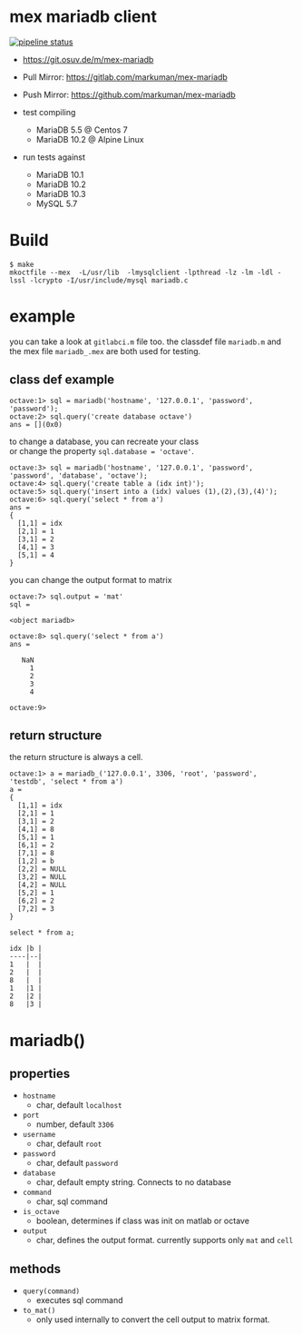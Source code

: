 # mex mariadb client

[![pipeline status](https://gitlab.com/markuman/mex-mariadb/badges/master/pipeline.svg)](https://gitlab.com/markuman/mex-mariadb/commits/master)


* https://git.osuv.de/m/mex-mariadb
* Pull Mirror: https://gitlab.com/markuman/mex-mariadb
* Push Mirror: https://github.com/markuman/mex-mariadb

* test compiling
  * MariaDB 5.5 @ Centos 7 
  * MariaDB 10.2 @ Alpine Linux 
* run tests against
  * MariaDB 10.1
  * MariaDB 10.2
  * MariaDB 10.3
  * MySQL 5.7


# Build

```
$ make
mkoctfile --mex  -L/usr/lib  -lmysqlclient -lpthread -lz -lm -ldl -lssl -lcrypto -I/usr/include/mysql mariadb.c
```


# example

you can take a look at `gitlabci.m` file too. the classdef file `mariadb.m` and the mex file `mariadb_.mex` are both used for testing.

## class def example
```
octave:1> sql = mariadb('hostname', '127.0.0.1', 'password', 'password');
octave:2> sql.query('create database octave')
ans = [](0x0)
```

to change a database, you can recreate your class  
or change the property `sql.database = 'octave'`.

```
octave:3> sql = mariadb('hostname', '127.0.0.1', 'password', 'password', 'database', 'octave');
octave:4> sql.query('create table a (idx int)');
octave:5> sql.query('insert into a (idx) values (1),(2),(3),(4)');
octave:6> sql.query('select * from a')
ans =
{
  [1,1] = idx
  [2,1] = 1
  [3,1] = 2
  [4,1] = 3
  [5,1] = 4
}
```

you can change the output format to matrix

```
octave:7> sql.output = 'mat'
sql =

<object mariadb>

octave:8> sql.query('select * from a')
ans =

   NaN
     1
     2
     3
     4

octave:9>
```

## return structure

the return structure is always a cell.

```
octave:1> a = mariadb_('127.0.0.1', 3306, 'root', 'password', 'testdb', 'select * from a')
a =
{
  [1,1] = idx
  [2,1] = 1
  [3,1] = 2
  [4,1] = 8
  [5,1] = 1
  [6,1] = 2
  [7,1] = 8
  [1,2] = b
  [2,2] = NULL
  [3,2] = NULL
  [4,2] = NULL
  [5,2] = 1
  [6,2] = 2
  [7,2] = 3
}
```

```
select * from a;

idx |b |
----|--|
1   |  |
2   |  |
8   |  |
1   |1 |
2   |2 |
8   |3 |
```

# mariadb()

## properties

* `hostname`
  * char, default `localhost`
* `port`
  * number, default `3306`
* `username`
  * char, default `root`
* `password`
  * char, default `password`
* `database`
  * char, default empty string. Connects to no database
* `command`
  * char, sql command
* `is_octave`
  * boolean, determines if class was init on matlab or octave
* `output`
  * char, defines the output format. currently supports only `mat` and `cell`

## methods

* `query(command)`
  * executes sql command
* `to_mat()`
  * only used internally to convert the cell output to matrix format.


